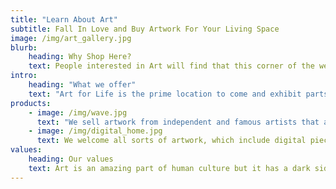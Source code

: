 ```yaml
---
title: "Learn About Art"
subtitle: Fall In Love and Buy Artwork For Your Living Space
image: /img/art_gallery.jpg
blurb:
    heading: Why Shop Here?
    text: People interested in Art will find that this corner of the web is home to a specific art style. This website will resonate with certain people and will continue to connect art to people's souls. Stay up to date with our website, learn about new artwork or artists, and continue to vibe.
intro:
    heading: "What we offer"
    text: "Art for Life is the prime location to come and exhibit parts of your soul that will extinguish anxiety. Continually browse through our gallery to be inspired to feel alive, feel adventurous, and appreciate the world."
products:
    - image: /img/wave.jpg
      text: "We sell artwork from independent and famous artists that are all professionally critiqued. Every piece of artwork will be created by passionate artists and will not convey an experience of mediocrity."
    - image: /img/digital_home.jpg
      text: We welcome all sorts of artwork, which include digital pieces that convey positive emotions.
values:
    heading: Our values
    text: Art is an amazing part of human culture but it has a dark side too – one of colonialism and mindless abuse of monopoly and e-commerce. We want to turn this around and return the art trade to the art's exhilarating, empowering and unifying nature. We love to create a hub of individual artists and give them the opportunity to create and sell their artwork.
---
```


